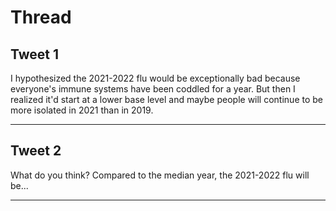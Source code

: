 # Thread

## Tweet 1

I hypothesized the 2021-2022 flu would be exceptionally bad because everyone's immune systems have been coddled for a year. But then I realized it'd start at a lower base level and maybe people will continue to be more isolated in 2021 than in 2019.

---

## Tweet 2

What do you think? Compared to the median year, the 2021-2022 flu will be...

---

